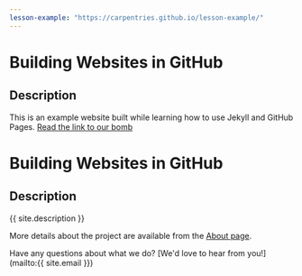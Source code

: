 ```yaml
---
lesson-example: "https://carpentries.github.io/lesson-example/"
---
```


# Building Websites in GitHub
## Description
This is an example website built while learning how to use Jekyll and GitHub Pages.
[Read the link to our bomb](about.md) 

# Building Websites in GitHub

## Description
{{ site.description }}

More details about the project are available from the [About page](about).

Have any questions about what we do? [We'd love to hear from you!](mailto:{{ site.email }})
